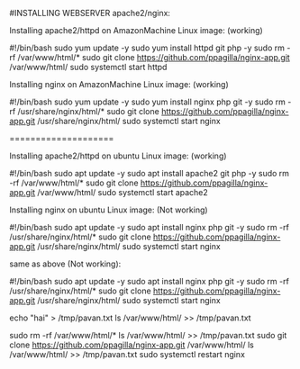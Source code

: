 #INSTALLING WEBSERVER apache2/nginx: 

Installing apache2/httpd on AmazonMachine Linux image: (working)

#!/bin/bash
sudo yum update -y
sudo yum install httpd git php -y
sudo rm -rf /var/www/html/*
sudo git clone https://github.com/ppagilla/nginx-app.git /var/www/html/
sudo systemctl start httpd



Installing nginx on AmazonMachine Linux image: (working)

#!/bin/bash
sudo yum update -y
sudo yum install nginx php git -y
sudo rm -rf /usr/share/nginx/html/*
sudo git clone https://github.com/ppagilla/nginx-app.git /usr/share/nginx/html/
sudo systemctl start nginx


====================

Installing apache2/httpd on ubuntu Linux image:  (working)

#!/bin/bash
sudo apt update -y
sudo apt install apache2 git php -y
sudo rm -rf /var/www/html/*
sudo git clone https://github.com/ppagilla/nginx-app.git /var/www/html/
sudo systemctl start apache2



Installing nginx on ubuntu Linux image: (Not working)

#!/bin/bash
sudo apt update -y
sudo apt install nginx php git -y
sudo rm -rf /usr/share/nginx/html/*
sudo git clone https://github.com/ppagilla/nginx-app.git /usr/share/nginx/html/
sudo systemctl start nginx

same as above (Not working):

#!/bin/bash
sudo apt update -y
sudo apt install nginx php git -y
sudo rm -rf /usr/share/nginx/html/*
sudo git clone https://github.com/ppagilla/nginx-app.git /usr/share/nginx/html/
sudo systemctl start nginx

echo "hai" > /tmp/pavan.txt
ls /var/www/html/ >> /tmp/pavan.txt

sudo rm -rf /var/www/html/*
ls /var/www/html/ >> /tmp/pavan.txt
sudo git clone https://github.com/ppagilla/nginx-app.git /var/www/html/
ls /var/www/html/ >> /tmp/pavan.txt
sudo systemctl restart nginx
